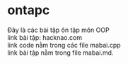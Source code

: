 # ontapc
Đây là các bài tập ôn tập môn OOP  
link bài tập: hacknao.com  
link code nằm trong các file mabai.cpp  
link bài tập nằm trong file mabai.md.  
